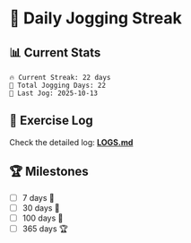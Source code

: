 # 🏃 Daily Jogging Streak

## 📊 Current Stats

```
🔥 Current Streak: 22 days
🏃 Total Jogging Days: 22
📅 Last Jog: 2025-10-13
```

## 📝 Exercise Log

Check the detailed log: **[LOGS.md](logs/LOGS.md)**

## 🏆 Milestones

- [ ] 7 days 🌱
- [ ] 30 days 🌿
- [ ] 100 days 🌳
- [ ] 365 days 🏆
